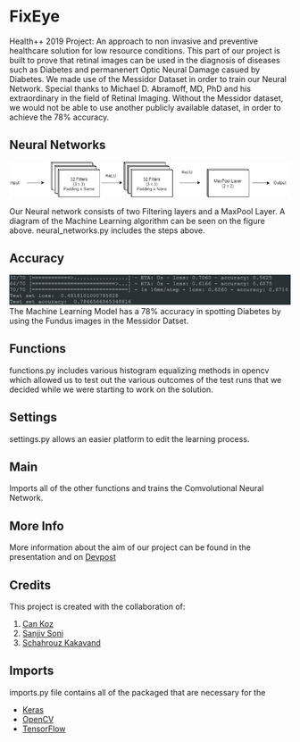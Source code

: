 # FixEye

Health++ 2019 Project: An approach to non invasive and preventive healthcare solution for low resource conditions. This part of our project is built to prove that retinal images can be used in the diagnosis of diseases such as Diabetes and permanenert Optic Neural Damage casued by Diabetes. We made use of the Messidor Dataset in order to train our Neural Network. Special thanks to Michael D. Abramoff, MD, PhD and his extraordinary in the field of Retinal Imaging. Without the Messidor dataset, we would not be able to use another publicly available dataset, in order to achieve the 78% accuracy.

## Neural Networks
![Diagram](readme_images/Neural_Net_Diagram.png)

Our Neural network consists of two Filtering layers and a MaxPool Layer. A diagram of the Machine Learning algorithm can be seen on the figure above. neural_networks.py includes the steps above.

## Accuracy
![Accuracy](readme_images/Accuracy.PNG)
The Machine Learning Model has a 78% accuracy in spotting Diabetes by using the Fundus images in the Messidor Datset.

## Functions
functions.py includes various histogram equalizing methods in opencv which allowed us to test out the various outcomes of the test runs that we decided while we were starting to work on the solution.

## Settings
settings.py allows an easier platform to edit the learning process.

## Main
Imports all of the other functions and trains the Comvolutional Neural Network. 

## More Info
More information about the aim of our project can be found in the presentation and on [Devpost](https://devpost.com/software/fixeye)

## Credits
This project is created with the collaboration of:
1) [Can Koz](https://github.com/canxkoz)
2) [Sanjiv Soni](https://github.com/sanjivsoni)
3) [Schahrouz Kakavand](https://github.com/schahrouz)

## Imports 
imports.py file contains all of the packaged that are necessary for the 
- [Keras](https://keras.io/)
- [OpenCV](https://opencv.org/)
- [TensorFlow](https://www.tensorflow.org/)
